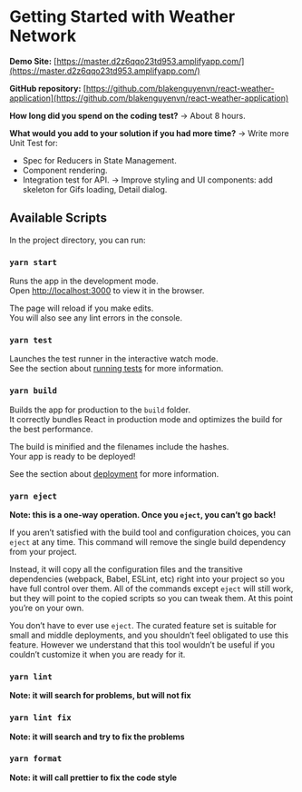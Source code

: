# Getting Started with Weather Network

**Demo Site:** [https://master.d2z6qqo23td953.amplifyapp.com/](https://master.d2z6qqo23td953.amplifyapp.com/)

**GitHub repository:** [https://github.com/blakenguyenvn/react-weather-application](https://github.com/blakenguyenvn/react-weather-application)

**How long did you spend on the coding test?**
→ About 8 hours.

**What would you add to your solution if you had more time?**
→ Write more Unit Test for:

- Spec for Reducers in State Management.
- Component rendering.
- Integration test for API.
  → Improve styling and UI components: add skeleton for Gifs loading, Detail dialog.

## Available Scripts

In the project directory, you can run:

### `yarn start`

Runs the app in the development mode.\
Open [http://localhost:3000](http://localhost:3000) to view it in the browser.

The page will reload if you make edits.\
You will also see any lint errors in the console.

### `yarn test`

Launches the test runner in the interactive watch mode.\
See the section about [running tests](https://facebook.github.io/create-react-app/docs/running-tests) for more information.

### `yarn build`

Builds the app for production to the `build` folder.\
It correctly bundles React in production mode and optimizes the build for the best performance.

The build is minified and the filenames include the hashes.\
Your app is ready to be deployed!

See the section about [deployment](https://facebook.github.io/create-react-app/docs/deployment) for more information.

### `yarn eject`

**Note: this is a one-way operation. Once you `eject`, you can’t go back!**

If you aren’t satisfied with the build tool and configuration choices, you can `eject` at any time. This command will remove the single build dependency from your project.

Instead, it will copy all the configuration files and the transitive dependencies (webpack, Babel, ESLint, etc) right into your project so you have full control over them. All of the commands except `eject` will still work, but they will point to the copied scripts so you can tweak them. At this point you’re on your own.

You don’t have to ever use `eject`. The curated feature set is suitable for small and middle deployments, and you shouldn’t feel obligated to use this feature. However we understand that this tool wouldn’t be useful if you couldn’t customize it when you are ready for it.

### `yarn lint`

**Note: it will search for problems, but will not fix**

### `yarn lint fix`

**Note: it will search and try to fix the problems**

### `yarn format`

**Note: it will call prettier to fix the code style**
